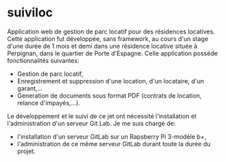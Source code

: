 # suiviloc
Application web de gestion de parc locatif pour des résidences locatives.
Cette application fut développée, sans framework, au cours d'un stage d'une durée de 1 mois et demi dans une résidence locative située à Perpignan, dans le quartier de Porte d'Espagne.
Celle application posséde fonctionnalités suivantes:

* Gestion de parc locatif,
* Enregistrement et suppression d'une location, d'un locataire, d'un garant,...
* Generation de documents sous format PDF (contrats de location, relance d'impayés,...).

Le développement et le suivi de ce jet ont nécessité l'installation et l'administration d'un serveur Git Lab.
Je me suis chargé de:

* l'installation d'un serveur GitLab sur un Rapsberry Pi 3-modèle b+,
* l'administration de ce même serveur GitLab durant toute la durée du projet.
